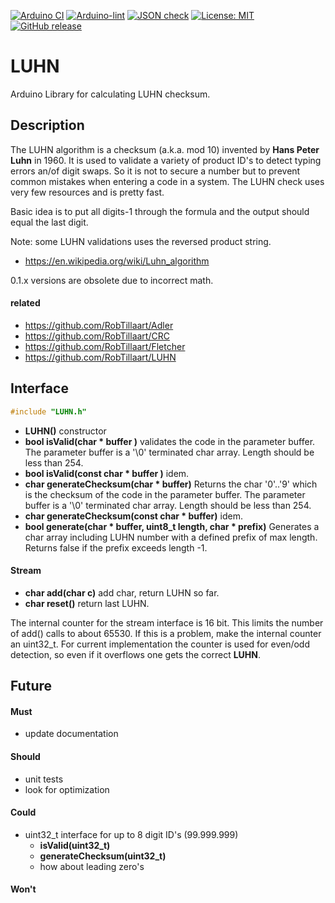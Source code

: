 
[![Arduino CI](https://github.com/RobTillaart/LUHN/workflows/Arduino%20CI/badge.svg)](https://github.com/marketplace/actions/arduino_ci)
[![Arduino-lint](https://github.com/RobTillaart/LUHN/actions/workflows/arduino-lint.yml/badge.svg)](https://github.com/RobTillaart/LUHN/actions/workflows/arduino-lint.yml)
[![JSON check](https://github.com/RobTillaart/LUHN/actions/workflows/jsoncheck.yml/badge.svg)](https://github.com/RobTillaart/LUHN/actions/workflows/jsoncheck.yml)
[![License: MIT](https://img.shields.io/badge/license-MIT-green.svg)](https://github.com/RobTillaart/LUHN/blob/master/LICENSE)
[![GitHub release](https://img.shields.io/github/release/RobTillaart/LUHN.svg?maxAge=3600)](https://github.com/RobTillaart/LUHN/releases)


# LUHN

Arduino Library for calculating LUHN checksum.


## Description

The LUHN algorithm is a checksum (a.k.a. mod 10) invented by **Hans Peter Luhn** in 1960. 
It is used to validate a variety of product ID's to detect typing errors an/of digit swaps.
So it is not to secure a number but to prevent common mistakes when entering a code in a system.
The LUHN check uses very few resources and is pretty fast. 

Basic idea is to put all digits-1 through the formula and the output should equal the last digit.

Note: some LUHN validations uses the reversed product string.

- https://en.wikipedia.org/wiki/Luhn_algorithm

0.1.x versions are obsolete due to incorrect math.

#### related

- https://github.com/RobTillaart/Adler
- https://github.com/RobTillaart/CRC
- https://github.com/RobTillaart/Fletcher
- https://github.com/RobTillaart/LUHN


## Interface

```cpp
#include "LUHN.h"
```

- **LUHN()** constructor
- **bool isValid(char \* buffer )** validates the code in the parameter buffer. 
The parameter buffer is a '\0' terminated char array. Length should be less than 254.
- **bool isValid(const char \* buffer )** idem.
- **char generateChecksum(char \* buffer)**
Returns the char '0'..'9' which is the checksum of the code in the parameter buffer.
The parameter buffer is a '\0' terminated char array. Length should be less than 254.
- **char generateChecksum(const char \* buffer)** idem.
- **bool generate(char \* buffer, uint8_t length, char \* prefix)**
Generates a char array including LUHN number with a defined prefix of max length.
Returns false if the prefix exceeds length -1.


#### Stream

- **char add(char c)** add char, return LUHN so far.
- **char reset()** return last LUHN.

The internal counter for the stream interface is 16 bit.
This limits the number of add() calls to about 65530.
If this is a problem, make the internal counter an uint32_t.
For current implementation the counter is used for even/odd detection,
so even if it overflows one gets the correct **LUHN**.


## Future

#### Must

- update documentation

#### Should

- unit tests
- look for optimization

#### Could

- uint32_t interface for up to 8 digit ID's (99.999.999)
  - **isValid(uint32_t)**
  - **generateChecksum(uint32_t)**
  - how about leading zero's

#### Won't

